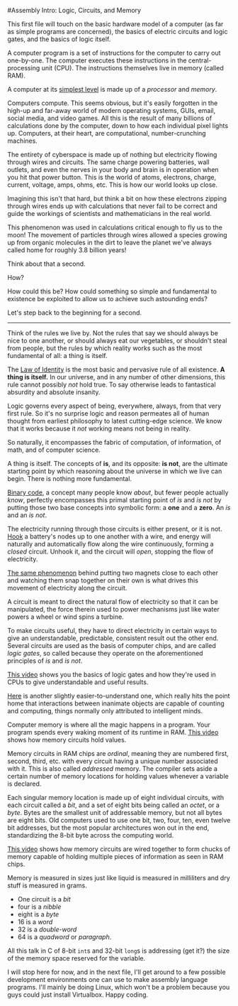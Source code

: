 #Assembly Intro: Logic, Circuits, and Memory

This first file will touch on the basic hardware model of a computer (as far as simple programs are concerned), the basics of electric circuits and logic gates, and the basics of logic itself. 

A computer program is a set of instructions for the computer to carry out one-by-one. The computer executes these instructions in the central-processing unit (CPU). The instructions themselves live in memory (called RAM). 

A computer at its [simplest level](https://en.wikipedia.org/wiki/Von_Neumann_architecture) is made up of a *processor* and *memory*.

Computers compute. This seems obvious, but it's easily forgotten in the high-up and far-away world of modern operating systems, GUIs, email, social media, and video games. All this is the result of many billions of calculations done by the computer, down to how each individual pixel lights up. Computers, at their heart, are computational, number-crunching machines. 

The entirety of cyberspace is made up of nothing but electricity flowing through wires and circuits. The same charge powering batteries, wall outlets, and even the nerves in your body and brain is in operation when you hit that power button. This is the world of atoms, electrons, charge, current, voltage, amps, ohms, etc. This is how our world looks up close. 

Imagining this isn't that hard, but think a bit on how these electrons zipping through wires ends up with calculations that never fail to be correct and guide the workings of scientists and mathematicians in the real world. 

This phenomenon was used in calculations critical enough to fly us to the moon! The movement of particles through wires allowed a species growing up from organic molecules in the dirt to leave the planet we've always called home for roughly 3.8 billion years!

Think about that a second. 

How?

How could this be? How could something so simple and fundamental to existence be exploited to allow us to achieve such astounding ends?

Let's step back to the beginning for a second. 


---

Think of the rules we live by. Not the rules that say we should always be nice to one another, or should always eat our vegetables, or shouldn't steal from people, but the rules by which reality works such as the most fundamental of all: a thing is itself. 

The [Law of Identity](https://en.wikipedia.org/wiki/Law_of_identity) is the most basic and pervasive rule of all existence. **A thing is itself.** In our universe, and in any number of other dimensions, this rule cannot possibly *not* hold true. To say otherwise leads to fantastical absurdity and absolute insanity.

Logic governs every aspect of being, everywhere, always, from that very first rule. So it's no surprise logic and reason permeates all of human thought from earliest philosophy to latest cutting-edge science. We know that it works because it *not* working means not being in reality. 

So naturally, it encompasses the fabric of computation, of information, of math, and of computer science. 

A thing is itself. The concepts of **is**, and its opposite: **is not**, are the ultimate starting point by which reasoning about the universe in which we live can begin. There is nothing more fundamental. 

[Binary code](https://en.wikipedia.org/wiki/Binary_code), a concept many people know *about*, but fewer people actually *know*, perfectly encompasses this primal starting point of *is* and *is not* by putting those two base concepts into symbolic form: a **one** and a **zero**. An *is* and an *is not*.

The electricity running through those circuits is either present, or it is not. [Hook](https://www.youtube.com/watch?v=INBYuA6KoLA) a battery's nodes up to one another with a wire, and energy will naturally and automatically flow along the wire continuously, forming a *closed* circuit. Unhook it, and the circuit will *open*, stopping the flow of electricity. 

[The same phenomenon](https://www.youtube.com/watch?v=p7SkE5pERtA) behind putting two magnets close to each other and watching them snap together on their own is what drives this movement of electricity along the circuit. 

A circuit is meant to direct the natural flow of electricity so that it can be manipulated, the force therein used to power mechanisms just like water powers a wheel or wind spins a turbine. 

To make circuits useful, they have to direct electricity in certain ways to give an understandable, predictable, consistent result out the other end. Several circuits are used as the basis of computer chips, and are called *logic gates*, so called because they operate on the aforementioned principles of *is* and *is not*.

[This video](https://youtu.be/VBDoT8o4q00) shows you the basics of logic gates and how they're used in CPUs to give understandable and useful results.

[Here](https://youtu.be/lNuPy-r1GuQ) is another slightly easier-to-understand one, which really hits the point home that interactions between inanimate objects are capable of counting and computing, things normally only attributed to intelligent minds.

Computer memory is where all the magic happens in a program. Your program spends every waking moment of its runtime in RAM. [This video](https://youtu.be/XETZoRYdtkw) shows how memory circuits hold values.

Memory circuits in RAM chips are *ordinal*, meaning they are numbered first, second, third, etc. with every circuit having a unique number associated with it. This is also called *addressed* memory. The compiler sets aside a certain number of memory locations for holding values whenever a variable is declared. 

Each singular memory location is made up of eight individual circuits, with each circuit called a *bit*, and a set of eight bits being called an *octet*, or a *byte*. Bytes are the smallest unit of addressable memory, but not all bytes are eight bits. Old computers used to use one bit, two, four, ten, even twelve bit addresses, but the most popular architectures won out in the end, standardizing the 8-bit byte across the computing world. 

[This video](https://youtu.be/-Ecf7lb4aZ0) shows how memory circuits are wired together to form chucks of memory capable of holding multiple pieces of information as seen in RAM chips.

Memory is measured in sizes just like liquid is measured in milliliters and dry stuff is measured in grams. 

- One circuit is a *bit* 
- four is a *nibble*
- eight is a *byte*
- 16 is a *word*
- 32 is a *double-word*
- 64 is a *quadword* or *paragraph*.

All this talk in C of 8-bit `int`s and 32-bit `long`s is addressing (get it?) the size of the memory space reserved for the variable. 

I will stop here for now, and in the next file, I'll get around to a few possible development environments one can use to make assembly language programs. I'll mainly be doing Linux, which won't be a problem because you guys could just install Virtualbox. Happy coding.
